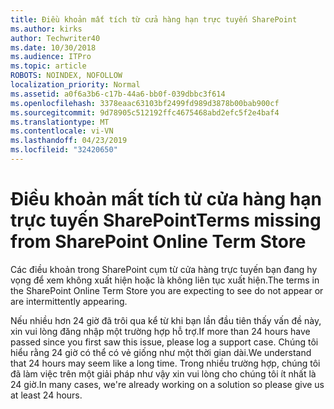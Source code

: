 ```yaml
---
title: Điều khoản mất tích từ cửa hàng hạn trực tuyến SharePoint
ms.author: kirks
author: Techwriter40
ms.date: 10/30/2018
ms.audience: ITPro
ms.topic: article
ROBOTS: NOINDEX, NOFOLLOW
localization_priority: Normal
ms.assetid: a0f6a3b6-c17b-44a6-bb0f-039dbbc3f614
ms.openlocfilehash: 3378eaac63103bf2499fd989d3878b00bab900cf
ms.sourcegitcommit: 9d78905c512192ffc4675468abd2efc5f2e4baf4
ms.translationtype: MT
ms.contentlocale: vi-VN
ms.lasthandoff: 04/23/2019
ms.locfileid: "32420650"
---
```

# <a name="terms-missing-from-sharepoint-online-term-store"></a><span data-ttu-id="99194-102">Điều khoản mất tích từ cửa hàng hạn trực tuyến SharePoint</span><span class="sxs-lookup"><span data-stu-id="99194-102">Terms missing from SharePoint Online Term Store</span></span>

<span data-ttu-id="99194-103">Các điều khoản trong SharePoint cụm từ cửa hàng trực tuyến bạn đang hy vọng để xem không xuất hiện hoặc là không liên tục xuất hiện.</span><span class="sxs-lookup"><span data-stu-id="99194-103">The terms in the SharePoint Online Term Store you are expecting to see do not appear or are intermittently appearing.</span></span>
  
<span data-ttu-id="99194-104">Nếu nhiều hơn 24 giờ đã trôi qua kể từ khi bạn lần đầu tiên thấy vấn đề này, xin vui lòng đăng nhập một trường hợp hỗ trợ.</span><span class="sxs-lookup"><span data-stu-id="99194-104">If more than 24 hours have passed since you first saw this issue, please log a support case.</span></span> <span data-ttu-id="99194-105">Chúng tôi hiểu rằng 24 giờ có thể có vẻ giống như một thời gian dài.</span><span class="sxs-lookup"><span data-stu-id="99194-105">We understand that 24 hours may seem like a long time.</span></span> <span data-ttu-id="99194-106">Trong nhiều trường hợp, chúng tôi đã làm việc trên một giải pháp như vậy xin vui lòng cho chúng tôi ít nhất là 24 giờ.</span><span class="sxs-lookup"><span data-stu-id="99194-106">In many cases, we're already working on a solution so please give us at least 24 hours.</span></span>
  

